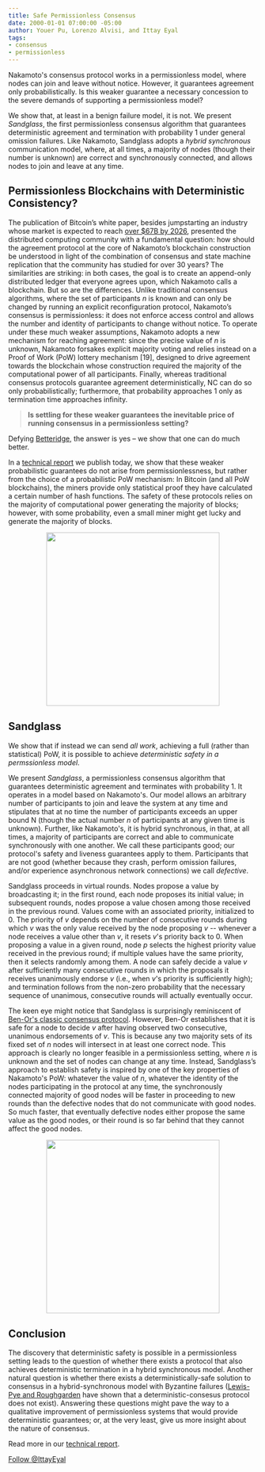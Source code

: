 ```yaml
---
title: Safe Permissionless Consensus
date: 2000-01-01 07:00:00 -05:00
author: Youer Pu, Lorenzo Alvisi, and Ittay Eyal
tags:
- consensus
- permissionless
---
```


Nakamoto's consensus protocol works in a permissionless model, where nodes can join and leave without notice. However,  it guarantees agreement only probabilistically. Is this weaker guarantee a necessary concession to the severe demands of supporting a permissionless model? 

We show that, at least in a benign failure model, it is not. We present _Sandglass_, the first permissionless consensus algorithm that guarantees deterministic agreement and termination with probability 1 under general omission failures. Like Nakamoto, Sandglass adopts a _hybrid synchronous_ communication model, where, at all times, a majority of nodes (though their number is unknown) are correct  and synchronously connected, and allows nodes to join and leave at any time. 

## Permissionless Blockchains with Deterministic Consistency? 

The publication of Bitcoin’s white paper, besides jumpstarting an industry whose market is expected to reach [over $67B by 2026](https://www.researchandmarkets.com), presented the distributed computing community with a fundamental question: how should the agreement protocol at the core of Nakamoto’s blockchain construction be understood in light of the combination of consensus and state machine replication that the community has studied for over 30 years? The similarities are striking: in both cases, the goal is to create an append-only distributed ledger that everyone agrees upon, which Nakamoto calls a blockchain. But so are the differences. Unlike traditional consensus algorithms, where the set of participants _n_ is known and can only be changed by running an explicit reconfiguration protocol, Nakamoto’s consensus is permissionless: it does not enforce access control and allows the number and identity of participants to change without notice. To operate under these much weaker assumptions, Nakamoto adopts a new mechanism for reaching agreement: since the precise value of _n_ is unknown, Nakamoto forsakes explicit majority voting and relies instead on a Proof of Work (PoW) lottery mechanism [19], designed to drive agreement towards the blockchain whose construction required the majority of the computational power of all participants. Finally, whereas traditional consensus protocols guarantee agreement deterministically, NC can do so only probabilistically; furthermore, that probability approaches 1 only as termination time approaches infinity. 

> **Is settling for these weaker guarantees the inevitable price of running consensus in a permissionless setting?**

Defying [Betteridge](https://en.wikipedia.org/wiki/Betteridge%27s_law_of_headlines), the answer is yes – we show that one can do much better. 

In a [technical report](https://eprint.iacr.org/2022/796) we publish today, we show that these weaker probabilistic guarantees do not arise from permissionlessness, but rather from the choice of a probabilistic PoW mechanism: In Bitcoin (and all PoW blockchains), the miners provide only statistical proof they have calculated a certain number of hash functions. The safety of these protocols relies on the majority of computational power generating the majority of blocks; however, with some probability, even a small miner might get lucky and generate the majority of blocks. 

<p align="center">
  <img width="350" src="https://i.imgur.com/myOd7pD.png](https://images.unsplash.com/photo-1633265486501-0cf524a07213?ixlib=rb-1.2.1&ixid=MnwxMjA3fDB8MHxwaG90by1wYWdlfHx8fGVufDB8fHx8&auto=format&fit=crop&w=1170&q=80)">
</p>

<!-- <div style="text-align:center">
{%include image.html url="https://images.unsplash.com/photo-1633265486501-0cf524a07213?ixlib=rb-1.2.1&ixid=MnwxMjA3fDB8MHxwaG90by1wYWdlfHx8fGVufDB8fHx8&auto=format&fit=crop&w=1170&q=80" description="Sandglass [<a href='https://unsplash.com/@towfiqu999999?utm_source=unsplash&utm_medium=referral&utm_content=creditCopyText'>Towfiqu barbhuiya</a>]" %}
</div>
 -->
 
## Sandglass 

We show that if instead we can send _all work_, achieving a full (rather than statistical) PoW, it is possible to achieve _deterministic safety in a permssionless model_. 

We present _Sandglass_, a permissionless consensus algorithm that guarantees deterministic agreement and terminates with probability 1. It operates in a model based on Nakamoto's. Our model allows an arbitrary number of participants to join and leave the system at any time and stipulates that at no time the number of participants exceeds an upper bound N (though the actual number _n_ of participants at any given time is unknown). Further, like Nakamoto's, it is hybrid synchronous, in that, at all times, a majority of participants are correct and able to communicate synchronously with one another. We call these participants good; our protocol's safety and liveness guarantees apply to them. Participants that are not good (whether because they crash, perform omission failures, and/or experience asynchronous network connections) we call _defective_. 

Sandglass proceeds in virtual rounds. Nodes propose a value by broadcasting it;  in the first round, each node proposes its initial value; in subsequent rounds, nodes propose a value chosen among those received in the previous round. Values come with an associated priority, initialized to 0. The priority of _v_  depends on the number of consecutive rounds during which _v_ was the only value received by the node proposing _v_ -- whenever a node receives a value other than _v_, it resets _v_'s  priority back to 0. 
When proposing a value in a given round, node _p_ selects the highest priority value received in the previous round; if multiple values have the same priority, then it selects randomly among them. 
A node can safely decide a value _v_ after sufficiently many consecutive rounds in which the proposals it receives unanimously endorse _v_ (i.e., when _v_'s priority is sufficiently high); and termination follows from the non-zero probability that the necessary sequence of unanimous, consecutive rounds will actually eventually occur.

The keen eye might notice that Sandglass is surprisingly reminiscent of [Ben-Or's classic consensus protocol](https://decentralizedthoughts.github.io/2022-03-30-asynchronous-agreement-part-two-ben-ors-protocol/). However, Ben-Or establishes that it is safe for a node to decide _v_ after having observed two consecutive, unanimous endorsements of _v_. This is because any two majority sets of its fixed set of _n_ nodes will intersect in at least one correct node. 
This approach is clearly no longer feasible in a permissionless setting, where _n_ is unknown and the set of nodes can change at any time. Instead, Sandglass’s approach to establish safety is inspired by one of the key properties of  Nakamoto's PoW: whatever the value of _n_, whatever the identity of the nodes participating in the protocol at any time,  the synchronously connected majority of good nodes will be faster in proceeding to new rounds than the defective nodes that do not communicate with good nodes. So much faster, that eventually defective nodes either propose the same value as the good nodes, or their round is so far behind that they cannot affect the good nodes. 

<p align="center">
  <img width="350" src="https://i.imgur.com/myOd7pD.png](https://images.unsplash.com/photo-1633265486501-0cf524a07213?ixlib=rb-1.2.1&ixid=MnwxMjA3fDB8MHxwaG90by1wYWdlfHx8fGVufDB8fHx8&auto=format&fit=crop&w=1170&q=80)](https://i.pinimg.com/564x/5d/ea/d0/5dead0a5403ba51c7988315cc795e91a.jpg)">
 </p>

<!-- <div style="text-align:center">
{%include image.html url="https://i.pinimg.com/564x/5d/ea/d0/5dead0a5403ba51c7988315cc795e91a.jpg" description="Another Sandglass [<a href='htthttps://www.pinterest.com/mini2014051754/'>Yu ui</a>]" %}
</div>
 -->
 
## Conclusion

The discovery that deterministic safety is possible in a permissionless setting leads to the question of whether there exists a protocol that also achieves deterministic termination in a hybrid synchronous model. Another natural question is whether there exists a deterministically-safe solution to consensus in a hybrid-synchronous model with Byzantine failures ([Lewis-Pye and Roughgarden](https://arxiv.org/pdf/2101.07095.pdf) have shown that a deterministic-consesus protocol does not exist). Answering these questions might pave the way to a qualitative improvement of permissionless systems that would provide deterministic guarantees; or, at the very least, give us more insight about the nature of consensus. 

Read more in our [technical report](https://eprint.iacr.org/2022/796). 

<a href="https://twitter.com/IttayEyal" class="twitter-follow-button" data-show-count="false">Follow @IttayEyal</a><script async src="https://platform.twitter.com/widgets.js" charset="utf-8"></script>
